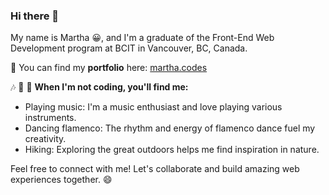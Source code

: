 ### Hi there 👋

My name is Martha 😀, and I'm a graduate of the Front-End Web Development program at BCIT in Vancouver, BC, Canada.

📍 You can find my **portfolio** here: [martha.codes](https://www.martha.codes/)

🎶 💃 🥾 **When I'm not coding, you'll find me:**
- Playing music: I'm a music enthusiast and love playing various instruments.
- Dancing flamenco: The rhythm and energy of flamenco dance fuel my creativity.
- Hiking: Exploring the great outdoors helps me find inspiration in nature.

Feel free to connect with me! Let's collaborate and build amazing web experiences together. 😄

<!--
**piracode/piracode** is a ✨ _special_ ✨ repository because its `README.md` (this file) appears on your GitHub profile.

Here are some ideas to get you started:

- 🔭 I’m currently working on ...
- 🌱 I’m currently learning ...
- 👯 I’m looking to collaborate on ...
- 🤔 I’m looking for help with ...
- 💬 Ask me about ...
- 📫 How to reach me: ...
- 😄 Pronouns: ...
- ⚡ Fun fact: ...
-->
